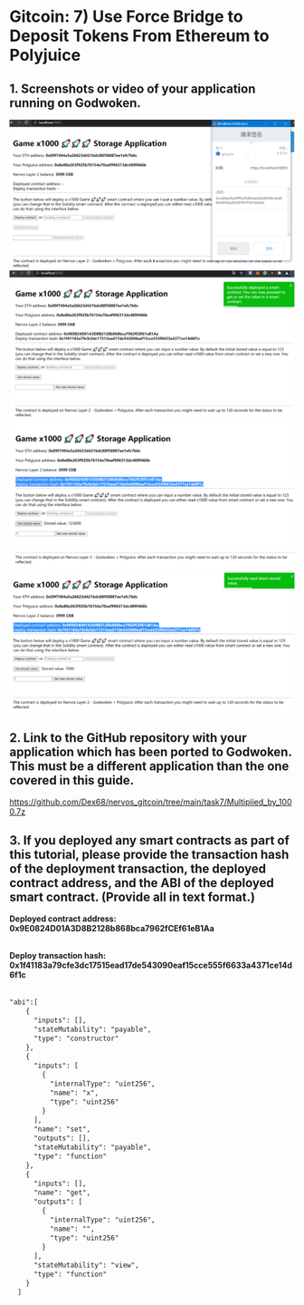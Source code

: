 # Gitcoin: 7) Use Force Bridge to Deposit Tokens From Ethereum to Polyjuice

## 1. Screenshots or video of your application running on Godwoken.


![](1.png)
![](2.png)
![](3.png)
![](4.png)

## 2. Link to the GitHub repository with your application which has been ported to Godwoken. This must be a different application than the one covered in this guide.

https://github.com/Dex68/nervos_gitcoin/tree/main/task7/Multiplied_by_1000.7z
   

## 3. If you deployed any smart contracts as part of this tutorial, please provide the transaction hash of the deployment transaction, the deployed contract address, and the ABI of the deployed smart contract. (Provide all in text format.)

<b>Deployed contract address: 0x9E0824D01A3D8B2128b868bca7962fCEf61eB1Aa
</b> <br><br>

  <b>Deploy transaction hash: 0x1f41183a79cfe3dc17515ead17de543090eaf15cce555f6633a4371ce14d6f1c
</b> <br><br>

```
"abi":[
    {
      "inputs": [],
      "stateMutability": "payable",
      "type": "constructor"
    },
    {
      "inputs": [
        {
          "internalType": "uint256",
          "name": "x",
          "type": "uint256"
        }
      ],
      "name": "set",
      "outputs": [],
      "stateMutability": "payable",
      "type": "function"
    },
    {
      "inputs": [],
      "name": "get",
      "outputs": [
        {
          "internalType": "uint256",
          "name": "",
          "type": "uint256"
        }
      ],
      "stateMutability": "view",
      "type": "function"
    }
  ]


```
